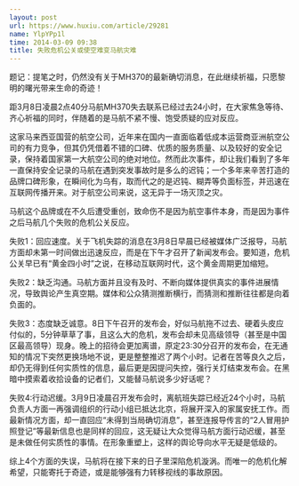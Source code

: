 ```yaml
---
layout: post
url: https://www.huxiu.com/article/29281
name: YlpYPp1l
time: 2014-03-09 09:38
title: 失败危机公关或使空难变马航灾难
---
```

题记：提笔之时，仍然没有关于MH370的最新确切消息，在此继续祈福，只愿黎明的曙光带来生命的奇迹！

距3月8日凌晨2点40分马航MH370失去联系已经过去24小时，在大家焦急等待、齐心祈福的同时，伴随着的是马航不紧不慢、饱受质疑的应对反应。

这家马来西亚国营的航空公司，近年来在国内一直面临着低成本运营商亚洲航空公司的有力竞争，但其仍凭借着不错的口碑、优质的服务质量、以及较好的安全记录，保持着国家第一大航空公司的绝对地位。然而此次事件，却让我们看到了多年一直保持安全记录的马航在遇到突发事故时是多么的迟钝；一个多年来辛苦打造的品牌口碑形象，在瞬间化为乌有，取而代之的是迟钝、糊弄等负面标签，并迅速在互联网传播开来。对于航空公司来说，这无异于一场灭顶之灾。

马航这个品牌或在不久后遭受重创，致命伤不是因为航空事件本身，而是因为事件之后马航几个失败的危机公关反应。

失败1：回应速度。关于飞机失踪的消息在3月8日早晨已经被媒体广泛报导，马航方面却未第一时间做出迅速反应，而是在下午才召开了新闻发布会。要知道，危机公关早已有“黄金四小时”之说，在移动互联网时代，这个黄金周期更加缩短。

失败2：缺乏沟通。马航方面并且没有及时、不断向媒体提供真实的事件进展情况，导致舆论产生真空期。媒体和公众猜测推断横行，而猜测和推断往往都是向着负面的。

失败3：态度缺乏诚意。8日下午召开的发布会，好似马航拖不过去、硬着头皮应付似的，5分钟草草了事，且这么大的危机，发布会却未见高级领导（甚至是中国区最高领导）现身。晚上的招待会更加离谱，原定23:30分召开的发布会，在无通知的情况下突然更换场地不说，更是整整推迟了两个小时。记者在苦等良久之后，却仍无得到任何实质性的信息，最后更是因提问失控，强行关灯结束发布会。在黑暗中摸索着收拾设备的记者们，又能替马航说多少好话呢？

失败4:行动迟缓。3月9日凌晨召开发布会时，离航班失踪已经近24个小时，马航负责人方面一再强调组织的行动小组已抵达北京，将展开深入的家属安抚工作。而最新情况方面，却一直回应“未得到当局确切消息”，甚至连报导传言的“2人冒用护照登记”等最新信息也是同样的回应，这无疑让大众觉得马航方面行动迟缓，甚至是未做任何实质性的事情。在形象重塑上，这样的舆论导向水平无疑是低级的。

综上4个方面的失误，马航将在接下来的日子里深陷危机漩涡。而唯一的危机化解希望，只能寄托于奇迹，或是能够强有力转移视线的事故原因。

